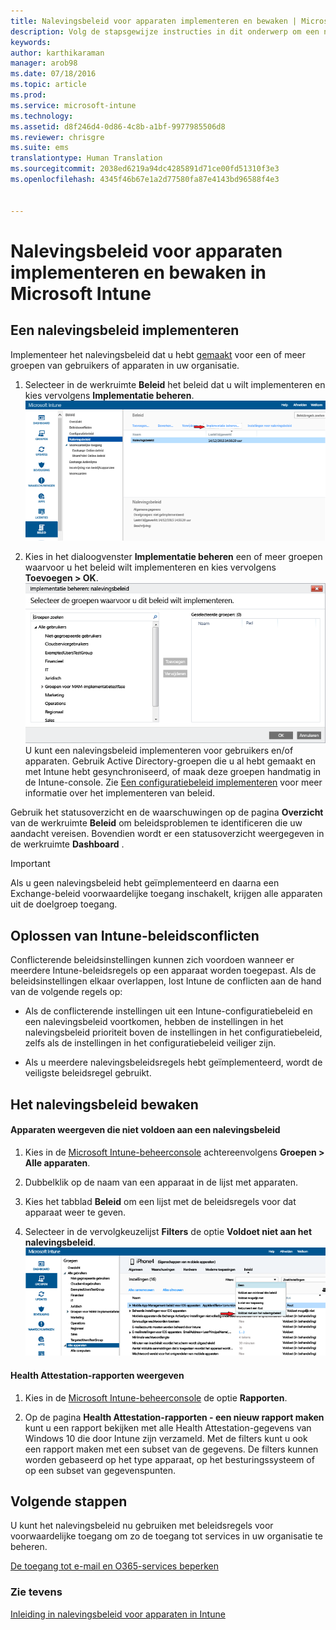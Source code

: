 ```yaml
---
title: Nalevingsbeleid voor apparaten implementeren en bewaken | Microsoft Intune
description: Volg de stapsgewijze instructies in dit onderwerp om een nalevingsbeleid voor apparaten te implementeren en te bewaken.
keywords: 
author: karthikaraman
manager: arob98
ms.date: 07/18/2016
ms.topic: article
ms.prod: 
ms.service: microsoft-intune
ms.technology: 
ms.assetid: d8f246d4-0d86-4c8b-a1bf-9977985506d8
ms.reviewer: chrisgre
ms.suite: ems
translationtype: Human Translation
ms.sourcegitcommit: 2038ed6219a94dc4285891d71ce00fd51310f3e3
ms.openlocfilehash: 4345f46b67e1a2d77580fa87e4143bd96588f4e3


---
```


# Nalevingsbeleid voor apparaten implementeren en bewaken in Microsoft Intune
## Een nalevingsbeleid implementeren
Implementeer het nalevingsbeleid dat u hebt [gemaakt](create-a-device-compliance-policy-in-microsoft-intune.md) voor een of meer groepen van gebruikers of apparaten in uw organisatie.

1.  Selecteer in de werkruimte **Beleid** het beleid dat u wilt implementeren en kies vervolgens **Implementatie beheren**.
![Schermafbeelding van de pagina voor het nalevingsbeleid waarin boven de menuoptie Implementatie beheren wordt weergegeven](./media/intune-sa-3c-deploy-compliance-policy2.png)

2.  Kies in het dialoogvenster **Implementatie beheren** een of meer groepen waarvoor u het beleid wilt implementeren en kies vervolgens **Toevoegen > OK**.
![Schermopname van het dialoogvenster Implementatie beheren](./media/intune-sa-3d-deploy-compliance-policy3-Manage.png) U kunt een nalevingsbeleid implementeren voor gebruikers en/of apparaten. Gebruik Active Directory-groepen die u al hebt gemaakt en met Intune hebt gesynchroniseerd, of maak deze groepen handmatig in de Intune-console. Zie [Een configuratiebeleid implementeren](manage-settings-and-features-on-your-devices-with-microsoft-intune-policies.md) voor meer informatie over het implementeren van beleid.

Gebruik het statusoverzicht en de waarschuwingen op de pagina **Overzicht** van de werkruimte **Beleid** om beleidsproblemen te identificeren die uw aandacht vereisen. Bovendien wordt er een statusoverzicht weergegeven in de werkruimte **Dashboard** .

> [!IMPORTANT]
> Als u geen nalevingsbeleid hebt geïmplementeerd en daarna een Exchange-beleid voorwaardelijke toegang inschakelt, krijgen alle apparaten uit de doelgroep toegang.

## Oplossen van Intune-beleidsconflicten
Conflicterende beleidsinstellingen kunnen zich voordoen wanneer er meerdere Intune-beleidsregels op een apparaat worden toegepast. Als de beleidsinstellingen elkaar overlappen, lost Intune de conflicten aan de hand van de volgende regels op:

-   Als de conflicterende instellingen uit een Intune-configuratiebeleid en een nalevingsbeleid voortkomen, hebben de instellingen in het nalevingsbeleid prioriteit boven de instellingen in het configuratiebeleid, zelfs als de instellingen in het configuratiebeleid veiliger zijn.

-   Als u meerdere nalevingsbeleidsregels hebt geïmplementeerd, wordt de veiligste beleidsregel gebruikt.

## Het nalevingsbeleid bewaken

#### Apparaten weergeven die niet voldoen aan een nalevingsbeleid

1.  Kies in de [Microsoft Intune-beheerconsole](https://manage.microsoft.com) achtereenvolgens **Groepen > Alle apparaten**.

2.  Dubbelklik op de naam van een apparaat in de lijst met apparaten.

3.  Kies het tabblad **Beleid** om een lijst met de beleidsregels voor dat apparaat weer te geven.

4.  Selecteer in de vervolgkeuzelijst **Filters** de optie **Voldoet niet aan het nalevingsbeleid**.
![Schermafbeelding van de lijst met opties in de lijst met filters](./media/intune-sa-3e-view-device-noncompliance.png)

#### Health Attestation-rapporten weergeven

1.  Kies in de [Microsoft Intune-beheerconsole](https://manage.microsoft.com) de optie **Rapporten**.

2.  Op de pagina **Health Attestation-rapporten - een nieuw rapport maken** kunt u een rapport bekijken met alle Health Attestation-gegevens van Windows 10 die door Intune zijn verzameld. Met de filters kunt u ook een rapport maken met een subset van de gegevens. De filters kunnen worden gebaseerd op het type apparaat, op het besturingssysteem of op een subset van gegevenspunten.


## Volgende stappen
U kunt het nalevingsbeleid nu gebruiken met beleidsregels voor voorwaardelijke toegang om zo de toegang tot services in uw organisatie te beheren.

[De toegang tot e-mail en O365-services beperken](restrict-access-to-email-and-o365-services-with-microsoft-intune.md)


### Zie tevens
[Inleiding in nalevingsbeleid voor apparaten in Intune](introduction-to-device-compliance-policies-in-microsoft-intune.md)



<!--HONumber=Jul16_HO4-->


